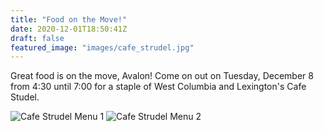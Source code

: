 ```yaml
---
title: "Food on the Move!"
date: 2020-12-01T18:50:41Z
draft: false
featured_image: "images/cafe_strudel.jpg"
---
```


Great food is on the move, Avalon! Come on out on Tuesday, December 8 from 4:30 until 7:00 for a staple of West Columbia and Lexington's Cafe Studel. 

![Cafe Strudel Menu 1](/images/cafe-strudel-menu-1.png)
![Cafe Strudel Menu 2](/images/cafe-strudel-menu-2.png)
